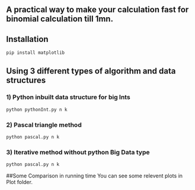 ## A practical way to make your calculation fast for binomial calculation till 1mn.

## Installation

```bash
pip install matplotlib
```

## Using 3 different types of algorithm and data structures

### 1) Python inbuilt data structure for big Ints
       
```bash
python pythonInt.py n k
```


### 2) Pascal triangle method
    
```bash
python pascal.py n k
```

### 3) Iterative method without python Big Data type
    
```bash
python pascal.py n k
``` 

##Some Comparison in running time
    You can see some relevent plots in Plot folder.
